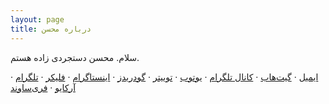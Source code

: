 ```yaml
---
layout: page
title: درباره محسن
---
```


سلام. محسن دستجردی زاده هستم.

[ایمیل](mailto:me@mehsen.com) &middot;
[گیت‌هاب](https://github.com/mohsend/) &middot;
[کانال تلگرام](https://t.me/mehsen_com/) &middot;
[یوتوب](https://www.youtube.com/channel/UC042DJhjdsKnTmKKOwdmGjg) &middot;
[توییتر](https://twitter.com/dstjrd/) &middot;
[گودریدز](https://www.goodreads.com/mohsend/) &middot;
[اینستاگرام](https://www.instagram.com/mehsend/) &middot;
[فلیکر](https://www.flickr.com/photos/mehsen/) &middot;
[تلگرام](https://t.me/mehsend/) &middot;
[آرکایو](https://archive.org/details/@mehsen) &middot;
[فری‌ساوند](https://freesound.org/people/mehsen/) 

